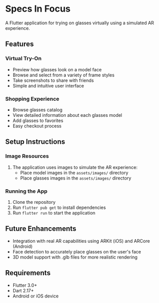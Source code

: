 # Specs In Focus

A Flutter application for trying on glasses virtually using a simulated AR experience.

## Features

### Virtual Try-On
- Preview how glasses look on a model face
- Browse and select from a variety of frame styles
- Take screenshots to share with friends
- Simple and intuitive user interface

### Shopping Experience
- Browse glasses catalog
- View detailed information about each glasses model
- Add glasses to favorites
- Easy checkout process

## Setup Instructions

### Image Resources
1. The application uses images to simulate the AR experience:
   - Place model images in the `assets/images/` directory
   - Place glasses images in the `assets/images/` directory

### Running the App
1. Clone the repository
2. Run `flutter pub get` to install dependencies
3. Run `flutter run` to start the application

## Future Enhancements
- Integration with real AR capabilities using ARKit (iOS) and ARCore (Android)
- Face detection to accurately place glasses on the user's face
- 3D model support with .glb files for more realistic rendering

## Requirements
- Flutter 3.0+
- Dart 2.17+
- Android or iOS device
